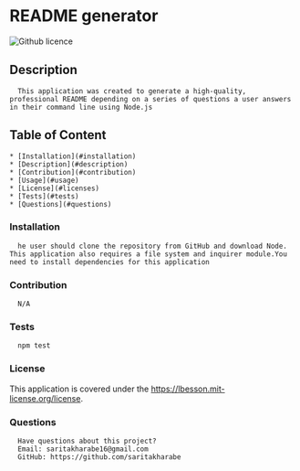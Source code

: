# README generator

  ![Github licence](http://img.shields.io/badge/license-MIT-blue.svg)

  ## Description 
      This application was created to generate a high-quality, professional README depending on a series of questions a user answers in their command line using Node.js

  ## Table of Content
    * [Installation](#installation)
    * [Description](#description)
    * [Contribution](#contribution)
    * [Usage](#usage)
    * [License](#licenses)
    * [Tests](#tests)
    * [Questions](#questions)

  ### Installation 
      he user should clone the repository from GitHub and download Node. This application also requires a file system and inquirer module.You need to install dependencies for this application
    
  ### Contribution 
      N/A

  ### Tests
      npm test

  ### License 
  This application is covered under the https://lbesson.mit-license.org/license.

  ### Questions
      Have questions about this project?  
      Email: saritakharabe16@gmail.com
      GitHub: https://github.com/saritakharabe  
